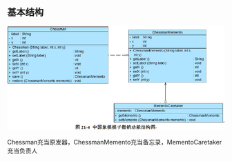 ## 基本结构
![img.png](中国象棋结构图.png)

Chessman充当原发器，ChessmanMemento充当备忘录，MementoCaretaker充当负责人

























